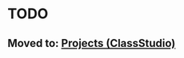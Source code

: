 # TODO

## Moved to: [Projects (ClassStudio)](https://github.com/joao-neves95/ClassStudio/projects/1)
